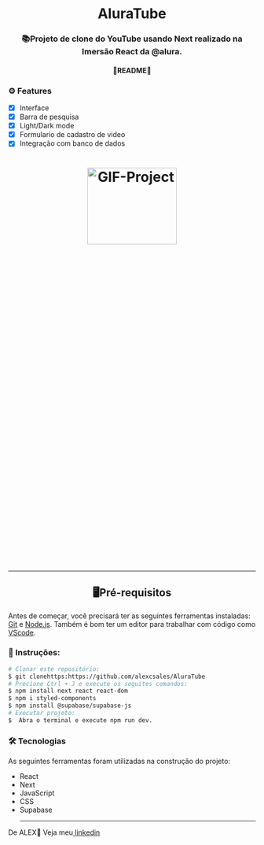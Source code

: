 
<h1 align='center'>AluraTube</h1>

<h3 align='center'>📚Projeto de clone do YouTube usando Next realizado na Imersão React da @alura.</h3>

<h4 align='center'>🚧README🚧</h4>
  
### ⚙ Features
- [x] Interface<br>
- [x] Barra de pesquisa<br>
- [x] Light/Dark mode<br>
- [x] Formulario de cadastro de video<br>
- [x] Integração com banco de dados<br>

<h1 align="center">
  <img height="20%" width="60%" alt="GIF-Project"  src=""/>
<h1/>
  <hr>
  
<h2 align='center'>🖥️Pré-requisitos</h2>
  <p>Antes de começar, você precisará ter as seguintes ferramentas instaladas: <a href='https://git-scm.com/downloads'>Git<a> e <a href='https://nodejs.org/en/'>Node.js<a>. Também é bom ter um editor para trabalhar com código como <a href='https://code.visualstudio.com/download'>VScode<a/>.</p>
  
    
 ### 📖 Instruções:
    
 ```bash
 # Clonar este repositório:
 $ git clonehttps:https://github.com/alexcsales/AluraTube
 # Precione Ctrl + J e execute os seguites comandos:
 $ npm install next react react-dom
 $ npm i styled-components
 $ npm install @supabase/supabase-js
 # Executar projeto:
 $  Abra o terminal e execute npm run dev.
 ```
    
 ### 🛠 Tecnologias
 As seguintes ferramentas foram utilizadas na construção do projeto:
   - React<br>
   - Next<br>
   - JavaScript<br>
   - CSS<br>
   - Supabase
    <hr>
    
  <p>De ALEX🤘 Veja meu<a href='https://www.linkedin.com/in/alexsales-dev/'> linkedin<a></p>
